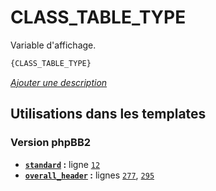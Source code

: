 # CLASS_TABLE_TYPE


Variable d'affichage.

```html
{CLASS_TABLE_TYPE}
```

[*Ajouter une description*](https://fa-tvars.appspot.com/var/CLASS_TABLE_TYPE)

## Utilisations dans les templates

### Version phpBB2
* __[`standard`](../tpl/var/subsilver/standard.md#readme) :__ ligne [`12`](../tpl/src/subsilver/standard.tpl#L12)
* __[`overall_header`](../tpl/var/subsilver/overall_header.md#readme) :__ lignes [`277`](../tpl/src/subsilver/overall_header.tpl#L277), [`295`](../tpl/src/subsilver/overall_header.tpl#L295)